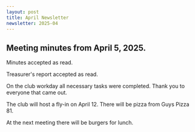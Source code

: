 ```yaml
---
layout: post
title: April Newsletter
newsletter: 2025-04
---
```


## Meeting minutes from April 5, 2025.

Minutes accepted as read.

Treasurer's report accepted as read.

On the club workday all necessary tasks were completed. Thank you to everyone
that came out.

The club will host a fly-in on April 12. There will be pizza from Guys Pizza 81.

At the next meeting there will be burgers for lunch.
